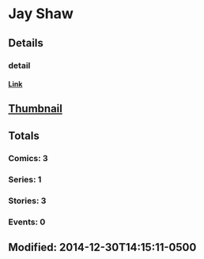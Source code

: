 # Jay  Shaw 
## Details
### detail
#### [Link](http://marvel.com/comics/creators/12482/jay_shaw?utm_campaign=apiRef&utm_source=225578a89fc76f3d20fbffda5d17a88d)
## [Thumbnail](http://i.annihil.us/u/prod/marvel/i/mg/b/40/image_not_available.jpg)
## Totals
### Comics: 3
### Series: 1
### Stories: 3
### Events: 0
## Modified: 2014-12-30T14:15:11-0500